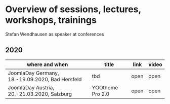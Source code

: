 # Overview of sessions, lectures, workshops, trainings 
Stefan Wendhausen as speaker at conferences

## 2020
| where and when | title | link | video |
|-------------|-------|------|-------|
| JoomlaDay Germany, 18.-19.09.2020, Bad Hersfeld | tbd | open | open |
| JoomlaDay Austria, 20.-21.03.2020, Salzburg | YOOtheme Pro 2.0 | open | open |
